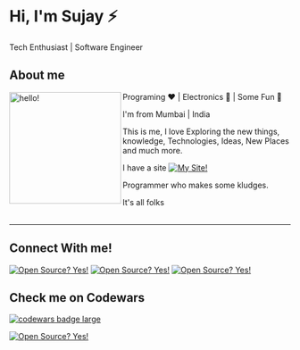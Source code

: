 # Hi, I'm Sujay ⚡

Tech Enthusiast | Software Engineer

## About me
<p>
  <a href="#">
  <img width="200" alt="hello!" align="left" src="https://raw.githubusercontent.com/alaspuresujay/alaspuresujay/master/img/sujay.jpg">
  </a>
</p>

Programing ❤️ | Electronics 💙 | Some Fun 💚

I'm from Mumbai | India

This is me, I love Exploring the new things, knowledge, Technologies, Ideas, New Places and much more.

I have a site [![My Site!](https://img.shields.io/badge/My%20Site-ClickMe-important?style=plastic&logo=github)](https://alaspuresujay.github.io)

Programmer who makes some kludges.

It's all folks
<br><br><hr>
## Connect With me!
[![Open Source? Yes!](https://img.shields.io/badge/Linked%20In-%20-9cf?style=plastic&logo=linkedin)](https://in.linkedin.com/in/alaspuresujay)
[![Open Source? Yes!](https://img.shields.io/badge/Instagram-%20-orange?style=plastic&logo=instagram)](https://www.instagram.com/alaspuresujay)
[![Open Source? Yes!](https://img.shields.io/badge/Facebook-%20-blue?style=plastic&logo=facebook)](http://www.facebook.com/alaspuresujay)

## Check me on Codewars
<a target="_blank" href="https://www.codewars.com/users/alaspuresujay"><img align="middle" src="https://www.codewars.com/users/alaspuresujay/badges/large" alt="codewars badge large" /></a>
<br>

[![Open Source? Yes!](https://img.shields.io/badge/Open%20Source%3F-Yes-blue?style=plastic&logo=github)](https://github.com/alaspuresujay)


